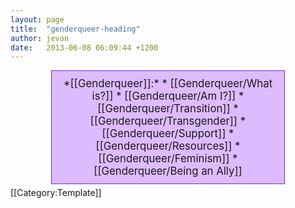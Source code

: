 ```yaml
---
layout: page
title:  "genderqueer-heading"
author: jevon
date:   2013-06-08 06:09:44 +1200
---
```


<div class="genderqueer">*[[Genderqueer]]:*
* [[Genderqueer/What is?]]
* [[Genderqueer/Am I?]]
* [[Genderqueer/Transition]]
* [[Genderqueer/Transgender]]
* [[Genderqueer/Support]]
* [[Genderqueer/Resources]]
* [[Genderqueer/Feminism]]
* [[Genderqueer/Being an Ally]]
</div><style>.genderqueer { display: block; border: 1px solid #63c; background: #dbf; margin: 5px auto; padding: 10px; width: 70%; text-align: center; font-size: 120%; } .genderqueer ul { display: inline; list-style: none; margin: 0; padding: 0; } .genderqueer li { display: inline-block; margin: 0; padding: 0; } .genderqueer a { color: #309; text-decoration: none; } .genderqueer a:hover { color: #206; text-decoration: underline; } .genderqueer li+li:before { content: '-'; padding-left: 5px; padding-right: 10px; </style>[[Category:Template]]